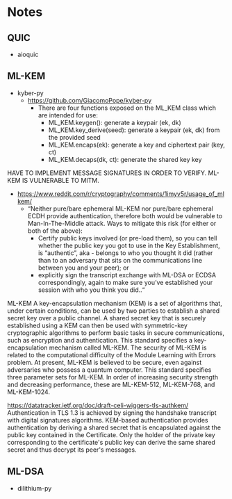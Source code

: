 # Notes
## QUIC
- aioquic

## ML-KEM
- kyber-py
    - https://github.com/GiacomoPope/kyber-py
		- There are four functions exposed on the ML_KEM class which are intended for use:
			* ML_KEM.keygen(): generate a keypair (ek, dk)
			* ML_KEM.key_derive(seed): generate a keypair (ek, dk) from the provided seed
			* ML_KEM.encaps(ek): generate a key and ciphertext pair (key, ct)
			* ML_KEM.decaps(dk, ct): generate the shared key key


HAVE TO IMPLEMENT MESSAGE SIGNATURES IN ORDER TO VERIFY. ML-KEM IS VULNERABLE TO MITM.
- https://www.reddit.com/r/cryptography/comments/1imyv5r/usage_of_mlkem/
    * “Neither pure/bare ephemeral ML-KEM nor pure/bare ephemeral ECDH provide authentication, therefore both would be vulnerable to Man-In-The-Middle attack. Ways to mitigate this risk (for either or both of the above):
        * Certify public keys involved (or pre-load them), so you can tell whether the public key you got to use in the Key Establishment, is “authentic”, aka - belongs to who you thought it did (rather than to an adversary that sits on the communications line between you and your peer); or 
        * explicitly sign the transcript exchange with ML-DSA or ECDSA correspondingly, again to make sure you’ve established your session with who you think you did..“


ML-KEM
A key-encapsulation mechanism (KEM) is a set of algorithms that, under certain conditions, can be used by two parties to establish a shared secret key over a public channel. A shared secret key that is securely established using a KEM can then be used with symmetric-key cryptographic algorithms to perform basic tasks in secure communications, such as encryption and authentication. This standard specifies a key-encapsulation mechanism called ML-KEM. The security of ML-KEM is related to the computational difficulty of the Module Learning with Errors problem. At present, ML-KEM is believed to be secure, even against adversaries who possess a quantum computer. This standard specifies three parameter sets for ML-KEM. In order of increasing security strength and decreasing performance, these are ML-KEM-512, ML-KEM-768, and ML-KEM-1024.


https://datatracker.ietf.org/doc/draft-celi-wiggers-tls-authkem/
Authentication in TLS 1.3 is achieved by signing the handshake transcript with digital signatures algorithms. KEM-based authentication provides authentication by deriving a shared secret that is encapsulated against the public key contained in the Certificate. Only the holder of the private key corresponding to the certificate's public key can derive the same shared secret and thus decrypt its peer's messages.


## ML-DSA
- dilithium-py
